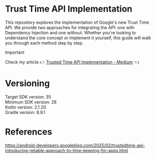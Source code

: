 # Trust Time API Implementation

This repository explores the implementation of Google's new Trust Time API. We provide two
approaches for integrating the API: one with Dependency Injection and one without. Whether you're
looking to understand the core concept or implement it
yourself, this guide will walk you through each method step by step.

> [!IMPORTANT]  
> Check my article :point_right: [Trusted Time API Implementation - Medium](https://medium.com/@nicosnicolaou/trusted-time-api-implementation-7f3c6c14809c) :point_left: <br />

# Versioning

Target SDK version: 35 <br />
Minimum SDK version: 28 <br />
Kotlin version: 2.1.20 <br />
Gradle version: 8.9.1 <br />

# References

https://android-developers.googleblog.com/2025/02/trustedtime-api-introducing-reliable-approach-to-time-keeping-for-apps.html